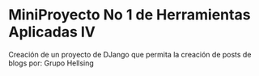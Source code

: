 # MiniProyecto No 1 de Herramientas Aplicadas IV
Creación de un proyecto de DJango que permita la creación de posts de blogs
por: Grupo Hellsing


